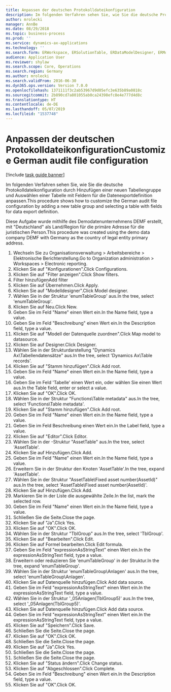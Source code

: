 ```yaml
---
title: Anpassen der deutschen Protokolldateikonfiguration
description: Im folgenden Verfahren sehen Sie, wie Sie die deutsche Protokolldateikonfiguration durch Hinzufügen einer neuen Tabellengruppe und Auswählen einer Tabelle mit Feldern für die Datenexportdefinition anpassen.
author: mrolecki
manager: AnnBe
ms.date: 08/29/2018
ms.topic: business-process
ms.prod: ''
ms.service: dynamics-ax-applications
ms.technology: ''
ms.search.form: ERWorkspace, ERSolutionTable, ERDataModelDesigner, ERModelMappingTable, ERModelMappingDesigner, ERTableNameLookup, ERModelGDPdUFunctionEditor,  ERExpressionDesignerFormula
audience: Application User
ms.reviewer: shylaw
ms.search.scope: Core, Operations
ms.search.region: Germany
ms.author: mrolecki
ms.search.validFrom: 2016-06-30
ms.dyn365.ops.version: Version 7.0.0
ms.openlocfilehash: 1371111f3c2ab53967d9d05efc3e635b89a0818c
ms.sourcegitcommit: 2b890cd7a801055ab0ca24398efc8e4e777d4d8c
ms.translationtype: HT
ms.contentlocale: de-DE
ms.lasthandoff: 05/07/2019
ms.locfileid: "1537748"
---
```

# <a name="customize-german-audit-file-configuration"></a><span data-ttu-id="de1f3-103">Anpassen der deutschen Protokolldateikonfiguration</span><span class="sxs-lookup"><span data-stu-id="de1f3-103">Customize German audit file configuration</span></span>

[!include [task guide banner](../../includes/task-guide-banner.md)]

<span data-ttu-id="de1f3-104">Im folgenden Verfahren sehen Sie, wie Sie die deutsche Protokolldateikonfiguration durch Hinzufügen einer neuen Tabellengruppe und Auswählen einer Tabelle mit Feldern für die Datenexportdefinition anpassen.</span><span class="sxs-lookup"><span data-stu-id="de1f3-104">This procedure shows how to customize the German audit file configuration by adding a new table group and selecting a table with fields for data export definition.</span></span> 

<span data-ttu-id="de1f3-105">Diese Aufgabe wurde mithilfe des Demodatenunternehmens DEMF erstellt, mit "Deutschland" als Land/Region für die primäre Adresse für die juristischen Person.</span><span class="sxs-lookup"><span data-stu-id="de1f3-105">This procedure was created using the demo data company DEMF with Germany as the country of legal entity primary address.</span></span>

1. <span data-ttu-id="de1f3-106">Wechseln Sie zu Organisationsverwaltung > Arbeitsbereiche > Elektronische Berichterstellung.</span><span class="sxs-lookup"><span data-stu-id="de1f3-106">Go to Organization administration > Workspaces > Electronic reporting.</span></span>
2. <span data-ttu-id="de1f3-107">Klicken Sie auf "Konfigurationen".</span><span class="sxs-lookup"><span data-stu-id="de1f3-107">Click Configurations.</span></span>
3. <span data-ttu-id="de1f3-108">Klicken Sie auf "Filter anzeigen".</span><span class="sxs-lookup"><span data-stu-id="de1f3-108">Click Show filters.</span></span>
4. <span data-ttu-id="de1f3-109">Filter hinzufügen</span><span class="sxs-lookup"><span data-stu-id="de1f3-109">Add filter</span></span>
5. <span data-ttu-id="de1f3-110">Klicken Sie auf Übernehmen.</span><span class="sxs-lookup"><span data-stu-id="de1f3-110">Click Apply.</span></span>
6. <span data-ttu-id="de1f3-111">Klicken Sie auf "Modelldesigner".</span><span class="sxs-lookup"><span data-stu-id="de1f3-111">Click Model designer.</span></span>
7. <span data-ttu-id="de1f3-112">Wählen Sie in der Struktur 'enumTableGroup' aus.</span><span class="sxs-lookup"><span data-stu-id="de1f3-112">In the tree, select 'enumTableGroup'.</span></span>
8. <span data-ttu-id="de1f3-113">Klicken Sie auf Neu.</span><span class="sxs-lookup"><span data-stu-id="de1f3-113">Click New.</span></span>
9. <span data-ttu-id="de1f3-114">Geben Sie im Feld "Name" einen Wert ein.</span><span class="sxs-lookup"><span data-stu-id="de1f3-114">In the Name field, type a value.</span></span>
10. <span data-ttu-id="de1f3-115">Geben Sie im Feld "Beschreibung" einen Wert ein.</span><span class="sxs-lookup"><span data-stu-id="de1f3-115">In the Description field, type a value.</span></span>
11. <span data-ttu-id="de1f3-116">Klicken Sie auf "Modell der Datenquelle zuordnen".</span><span class="sxs-lookup"><span data-stu-id="de1f3-116">Click Map model to datasource.</span></span>
12. <span data-ttu-id="de1f3-117">Klicken Sie auf Designer.</span><span class="sxs-lookup"><span data-stu-id="de1f3-117">Click Designer.</span></span>
13. <span data-ttu-id="de1f3-118">Wählen Sie in der Strukturdarstellung "Dynamics Ax\Tabellendatensätze" aus.</span><span class="sxs-lookup"><span data-stu-id="de1f3-118">In the tree, select 'Dynamics Ax\Table records'.</span></span>
14. <span data-ttu-id="de1f3-119">Klicken Sie auf "Stamm hinzufügen".</span><span class="sxs-lookup"><span data-stu-id="de1f3-119">Click Add root.</span></span>
15. <span data-ttu-id="de1f3-120">Geben Sie im Feld "Name" einen Wert ein.</span><span class="sxs-lookup"><span data-stu-id="de1f3-120">In the Name field, type a value.</span></span>
16. <span data-ttu-id="de1f3-121">Geben Sie im Feld 'Tabelle' einen Wert ein, oder wählen Sie einen Wert aus.</span><span class="sxs-lookup"><span data-stu-id="de1f3-121">In the Table field, enter or select a value.</span></span>
17. <span data-ttu-id="de1f3-122">Klicken Sie auf "OK".</span><span class="sxs-lookup"><span data-stu-id="de1f3-122">Click OK.</span></span>
18. <span data-ttu-id="de1f3-123">Wählen Sie in der Struktur "Functions\Table metadata" aus.</span><span class="sxs-lookup"><span data-stu-id="de1f3-123">In the tree, select 'Functions\Table metadata'.</span></span>
19. <span data-ttu-id="de1f3-124">Klicken Sie auf "Stamm hinzufügen".</span><span class="sxs-lookup"><span data-stu-id="de1f3-124">Click Add root.</span></span>
20. <span data-ttu-id="de1f3-125">Geben Sie im Feld "Name" einen Wert ein.</span><span class="sxs-lookup"><span data-stu-id="de1f3-125">In the Name field, type a value.</span></span>
21. <span data-ttu-id="de1f3-126">Geben Sie im Feld Beschreibung einen Wert ein.</span><span class="sxs-lookup"><span data-stu-id="de1f3-126">In the Label field, type a value.</span></span>
22. <span data-ttu-id="de1f3-127">Klicken Sie auf "Editor".</span><span class="sxs-lookup"><span data-stu-id="de1f3-127">Click Editor.</span></span>
23. <span data-ttu-id="de1f3-128">Wählen Sie in der -Struktur "AssetTable" aus.</span><span class="sxs-lookup"><span data-stu-id="de1f3-128">In the tree, select 'AssetTable'.</span></span>
24. <span data-ttu-id="de1f3-129">Klicken Sie auf Hinzufügen.</span><span class="sxs-lookup"><span data-stu-id="de1f3-129">Click Add.</span></span>
25. <span data-ttu-id="de1f3-130">Geben Sie im Feld "Name" einen Wert ein.</span><span class="sxs-lookup"><span data-stu-id="de1f3-130">In the Name field, type a value.</span></span>
26. <span data-ttu-id="de1f3-131">Erweitern Sie in der Struktur den Knoten 'AssetTable'.</span><span class="sxs-lookup"><span data-stu-id="de1f3-131">In the tree, expand 'AssetTable'.</span></span>
27. <span data-ttu-id="de1f3-132">Wählen Sie in der Struktur "AssetTable\Fixed asset number(AssetId)" aus.</span><span class="sxs-lookup"><span data-stu-id="de1f3-132">In the tree, select 'AssetTable\Fixed asset number(AssetId)'.</span></span>
28. <span data-ttu-id="de1f3-133">Klicken Sie auf Hinzufügen.</span><span class="sxs-lookup"><span data-stu-id="de1f3-133">Click Add.</span></span>
29. <span data-ttu-id="de1f3-134">Markieren Sie in der Liste die ausgewählte Zeile.</span><span class="sxs-lookup"><span data-stu-id="de1f3-134">In the list, mark the selected row.</span></span>
30. <span data-ttu-id="de1f3-135">Geben Sie im Feld "Name" einen Wert ein.</span><span class="sxs-lookup"><span data-stu-id="de1f3-135">In the Name field, type a value.</span></span>
31. <span data-ttu-id="de1f3-136">Schließen Sie die Seite.</span><span class="sxs-lookup"><span data-stu-id="de1f3-136">Close the page.</span></span>
32. <span data-ttu-id="de1f3-137">Klicken Sie auf "Ja".</span><span class="sxs-lookup"><span data-stu-id="de1f3-137">Click Yes.</span></span>
33. <span data-ttu-id="de1f3-138">Klicken Sie auf "OK".</span><span class="sxs-lookup"><span data-stu-id="de1f3-138">Click OK.</span></span>
34. <span data-ttu-id="de1f3-139">Wählen Sie in der Struktur "TblGroup" aus.</span><span class="sxs-lookup"><span data-stu-id="de1f3-139">In the tree, select 'TblGroup'.</span></span>
35. <span data-ttu-id="de1f3-140">Klicken Sie auf "Bearbeiten".</span><span class="sxs-lookup"><span data-stu-id="de1f3-140">Click Edit.</span></span>
36. <span data-ttu-id="de1f3-141">Klicken Sie auf Formel bearbeiten.</span><span class="sxs-lookup"><span data-stu-id="de1f3-141">Click Edit formula.</span></span>
37. <span data-ttu-id="de1f3-142">Geben Sie im Feld "expressionAsStringText" einen Wert ein.</span><span class="sxs-lookup"><span data-stu-id="de1f3-142">In the expressionAsStringText field, type a value.</span></span>
38. <span data-ttu-id="de1f3-143">Erweitern oder reduzieren Sie 'enumTableGroup' in der Struktur.</span><span class="sxs-lookup"><span data-stu-id="de1f3-143">In the tree, expand 'enumTableGroup'.</span></span>
39. <span data-ttu-id="de1f3-144">Wählen Sie in der Struktur 'enumTableGroup\Anlagen' aus.</span><span class="sxs-lookup"><span data-stu-id="de1f3-144">In the tree, select 'enumTableGroup\Anlagen'.</span></span>
40. <span data-ttu-id="de1f3-145">Klicken Sie auf Datenquelle hinzufügen.</span><span class="sxs-lookup"><span data-stu-id="de1f3-145">Click Add data source.</span></span>
41. <span data-ttu-id="de1f3-146">Geben Sie im Feld "expressionAsStringText" einen Wert ein.</span><span class="sxs-lookup"><span data-stu-id="de1f3-146">In the expressionAsStringText field, type a value.</span></span>
42. <span data-ttu-id="de1f3-147">Wählen Sie in der Struktur '_05Anlagen(TblGroup5)' aus.</span><span class="sxs-lookup"><span data-stu-id="de1f3-147">In the tree, select '_05Anlagen(TblGroup5)'.</span></span>
43. <span data-ttu-id="de1f3-148">Klicken Sie auf Datenquelle hinzufügen.</span><span class="sxs-lookup"><span data-stu-id="de1f3-148">Click Add data source.</span></span>
44. <span data-ttu-id="de1f3-149">Geben Sie im Feld "expressionAsStringText" einen Wert ein.</span><span class="sxs-lookup"><span data-stu-id="de1f3-149">In the expressionAsStringText field, type a value.</span></span>
45. <span data-ttu-id="de1f3-150">Klicken Sie auf "Speichern".</span><span class="sxs-lookup"><span data-stu-id="de1f3-150">Click Save.</span></span>
46. <span data-ttu-id="de1f3-151">Schließen Sie die Seite.</span><span class="sxs-lookup"><span data-stu-id="de1f3-151">Close the page.</span></span>
47. <span data-ttu-id="de1f3-152">Klicken Sie auf "OK".</span><span class="sxs-lookup"><span data-stu-id="de1f3-152">Click OK.</span></span>
48. <span data-ttu-id="de1f3-153">Schließen Sie die Seite.</span><span class="sxs-lookup"><span data-stu-id="de1f3-153">Close the page.</span></span>
49. <span data-ttu-id="de1f3-154">Klicken Sie auf "Ja".</span><span class="sxs-lookup"><span data-stu-id="de1f3-154">Click Yes.</span></span>
50. <span data-ttu-id="de1f3-155">Schließen Sie die Seite.</span><span class="sxs-lookup"><span data-stu-id="de1f3-155">Close the page.</span></span>
51. <span data-ttu-id="de1f3-156">Schließen Sie die Seite.</span><span class="sxs-lookup"><span data-stu-id="de1f3-156">Close the page.</span></span>
52. <span data-ttu-id="de1f3-157">Klicken Sie auf "Status ändern".</span><span class="sxs-lookup"><span data-stu-id="de1f3-157">Click Change status.</span></span>
53. <span data-ttu-id="de1f3-158">Klicken Sie auf "Abgeschlossen".</span><span class="sxs-lookup"><span data-stu-id="de1f3-158">Click Complete.</span></span>
54. <span data-ttu-id="de1f3-159">Geben Sie im Feld "Beschreibung" einen Wert ein.</span><span class="sxs-lookup"><span data-stu-id="de1f3-159">In the Description field, type a value.</span></span>
55. <span data-ttu-id="de1f3-160">Klicken Sie auf "OK".</span><span class="sxs-lookup"><span data-stu-id="de1f3-160">Click OK.</span></span>


